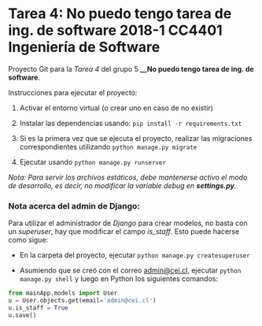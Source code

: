 # Tarea 4: No puedo tengo tarea de ing. de software 2018-1 CC4401 Ingeniería de Software
Proyecto Git para la _Tarea 4_ del grupo 5 **__No puedo tengo tarea de ing. de software**.

Instrucciones para ejecutar el proyecto:

1. Activar el entorno virtual (o crear uno en caso de no existir)

2. Instalar las dependencias usando: `pip install -r requirements.txt`

3. Si es la primera vez que se ejecuta el proyecto, realizar las migraciones correspondientes utilizando `python manage.py migrate`

4. Ejecutar usando `python manage.py runserver`
     
*Nota: Para servir los archivos estáticos, debe mantenerse activo el modo de desarrollo, es decir, no modificar la variable debug en **settings.py**.*


### Nota acerca del admin de Django:

Para utilizar el administrador de *Django* para crear modelos, no basta con un *superuser*, hay que modificar el campo *is_staff*. Esto puede hacerse como sigue:
+ En la carpeta del proyecto, ejecutar `python manage.py createsuperuser`

+ Asumiendo que se creó con el correo admin@cei.cl, ejecutar `python manage.py shell` y luego en Python los siguientes comandos:

~~~~python
from mainApp.models import User
u = User.objects.get(email='admin@cei.cl')
u.is_staff = True
u.save()
~~~~
